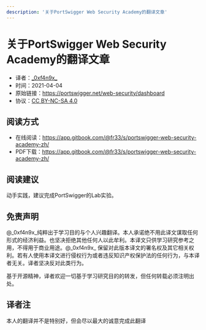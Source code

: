 ```yaml
---
description: '关于PortSwigger Web Security Academy的翻译文章'
---
```


# 关于PortSwigger Web Security Academy的翻译文章

- 译者：[\_0xf4n9x\_](https://twitter.com/_0xf4n9x_)
- 时间：2021-04-04
- 原始链接：https://portswigger.net/web-security/dashboard
- 协议：[CC BY-NC-SA 4.0](http://creativecommons.org/licenses/by-nc-sa/4.0/)


## 阅读方式

- 在线阅读：https://app.gitbook.com/@fr33/s/portswigger-web-security-academy-zh/
- PDF下载：https://app.gitbook.com/@fr33/s/portswigger-web-security-academy-zh/


## 阅读建议

动手实践，建议完成PortSwigger的Lab实验。


## 免责声明

@\_0xf4n9x\_纯粹出于学习目的与个人兴趣翻译。本人承诺绝不用此译文谋取任何形式的经济利益。也坚决拒绝其他任何人以此牟利。本译文只供学习研究参考之用，不得用于商业用途。@\_0xf4n9x\_ 保留对此版本译文的署名权及其它相关权利。若有人使用本译文进行侵权行为或者违反知识产权保护法的任何行为，与本译者无关。译者坚决反对此类行为。

基于开源精神，译者欢迎一切基于学习研究目的的转发，但任何转载必须注明出处。


## 译者注

本人的翻译并不是特别好，但会尽以最大的诚意完成此翻译






